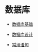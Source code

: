 # 数据库

* [数据库基础](/DataBase/DBFoundation/)

* [数据库设计](/DataBase/DatabaseDesign/)

* [常用语句](/DataBase/Sql/)